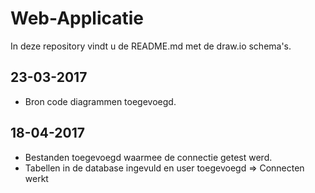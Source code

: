 # Web-Applicatie
In deze repository vindt u de README.md met de draw.io schema's.

## 23-03-2017

+ Bron code diagrammen toegevoegd.

## 18-04-2017

+ Bestanden toegevoegd waarmee de connectie getest werd.
+ Tabellen in de database ingevuld en user toegevoegd => Connecten werkt